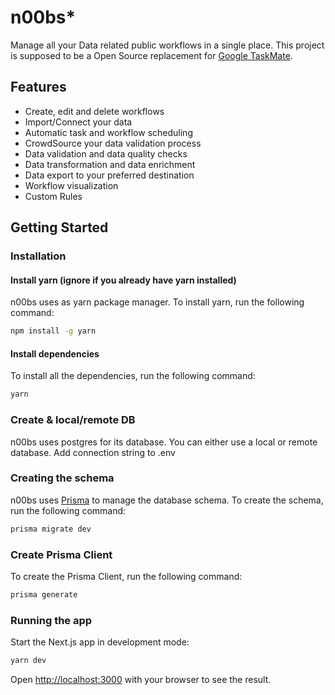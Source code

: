 # n00bs*

Manage all your Data related public workflows in a single place.
This project is supposed to be a Open Source replacement for [Google TaskMate](https://taskmate.google.com/).

## Features

- Create, edit and delete workflows
- Import/Connect your data
- Automatic task and workflow scheduling
- CrowdSource your data validation process
- Data validation and data quality checks
- Data transformation and data enrichment
- Data export to your preferred destination
- Workflow visualization
- Custom Rules

## Getting Started

### Installation

#### Install yarn (ignore if you already have yarn installed)
n00bs uses as yarn package manager. To install yarn, run the following command:
```bash
npm install -g yarn
```

#### Install dependencies

To install all the dependencies, run the following command:

```bash
yarn
```

### Create & local/remote DB

n00bs uses postgres for its database. You can either use a local or remote database.
Add connection string to .env

### Creating the schema
n00bs uses [Prisma](https://www.prisma.io/) to manage the database schema. To create the schema, run the following command:

```bash
prisma migrate dev
```

### Create Prisma Client
To create the Prisma Client, run the following command:

```bash
prisma generate
```

### Running the app
Start the Next.js app in development mode:

```bash
yarn dev
```

Open [http://localhost:3000](http://localhost:3000) with your browser to see the result.
